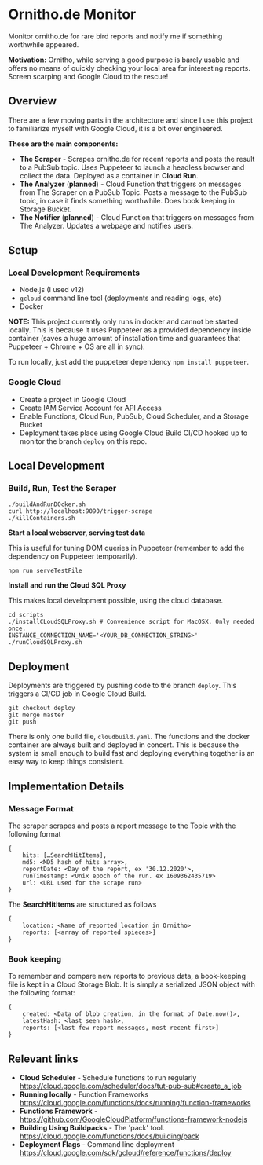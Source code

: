 # Ornitho.de Monitor
Monitor ornitho.de for rare bird reports and notify me if something worthwhile appeared. 

**Motivation:** Ornitho, while serving a good purpose is barely usable and offers no means of quickly checking your local area for interesting reports. Screen scarping and Google Cloud to the rescue!

## Overview

There are a few moving parts in the architecture and since I use this project to familiarize myself with Google Cloud, it is a bit over engineered.

__These are the main components:__

- **The Scraper** - Scrapes ornitho.de for recent reports and posts the result to a PubSub topic. Uses Puppeteer to launch a headless browser and collect the data. Deployed as a container in __Cloud Run__.
- **The Analyzer** (**planned**) - Cloud Function that triggers on messages from The Scraper on a PubSub Topic. Posts a message to the PubSub topic, in case it finds something worthwhile. Does book keeping in Storage Bucket. 
- **The Notifier** (**planned**) - Cloud Function that triggers on messages from The Analyzer. Updates a webpage and notifies users.

## Setup

### Local Development Requirements

- Node.js (I used v12)
- ```gcloud``` command line tool (deployments and reading logs, etc)
- Docker

__NOTE:__
This project currently only runs in docker and cannot be started locally. This is because it uses Puppeteer as a provided 
dependency inside container (saves a huge amount of installation time and guarantees that Puppeteer + Chrome + OS are all 
in sync).

To run locally, just add the puppeteer dependency ```npm install puppeteer```.

### Google Cloud

- Create a project in Google Cloud
- Create IAM Service Account for API Access
- Enable Functions, Cloud Run, PubSub, Cloud Scheduler, and a Storage Bucket
- Deployment takes place using Google Cloud Build CI/CD hooked up to monitor the branch ```deploy``` on this repo.

## Local Development

### Build, Run, Test the Scraper

    ./buildAndRunDOcker.sh
    curl http://localhost:9090/trigger-scrape
    ./killContainers.sh

__Start a local webserver, serving test data__

This is useful for tuning DOM queries in Puppeteer (remember to add the dependency on Puppeteer temporarily).

    npm run serveTestFile

__Install and run the Cloud SQL Proxy__

This makes local development possible, using the cloud database.

    cd scripts
    ./installCLoudSQLProxy.sh # Convenience script for MacOSX. Only needed once.
    INSTANCE_CONNECTION_NAME='<YOUR_DB_CONNECTION_STRING>' ./runCloudSQLProxy.sh

## Deployment

Deployments are triggered by pushing code to the branch ```deploy```. This triggers a CI/CD job in Google Cloud Build.

    git checkout deploy
    git merge master
    git push

There is only one build file, ```cloudbuild.yaml```. The functions and the docker container are always built and deployed in concert. 
This is because the system is small enough to build fast and deploying everything together is an easy way to keep things 
consistent.

## Implementation Details

### Message Format

The scraper scrapes and posts a report message to the Topic with the following format

    { 
        hits: […SearchHitItems], 
        md5: <MD5 hash of hits array>, 
        reportDate: <Day of the report, ex '30.12.2020'>, 
        runTimestamp: <Unix epoch of the run. ex 1609362435719> 
        url: <URL used for the scrape run>
    }

The __SearchHitItems__ are structured as follows

    {
        location: <Name of reported location in Ornitho>
        reports: [<array of reported spieces>]
    }

### Book keeping

To remember and compare new reports to previous data, a book-keeping file is kept in a Cloud Storage Blob.
It is simply a serialized JSON object with the following format:

    {
        created: <Data of blob creation, in the format of Date.now()>,
        latestHash: <last seen hash>,
        reports: [<last few report messages, most recent first>]
    }
        

## Relevant links

- __Cloud Scheduler__ - Schedule functions to run regularly https://cloud.google.com/scheduler/docs/tut-pub-sub#create_a_job
- __Running locally__ - Function Frameworks https://cloud.google.com/functions/docs/running/function-frameworks
- __Functions Framework__ - https://github.com/GoogleCloudPlatform/functions-framework-nodejs
- __Building Using Buildpacks__ - The 'pack' tool. https://cloud.google.com/functions/docs/building/pack
- __Deployment Flags__ - Command line deployment https://cloud.google.com/sdk/gcloud/reference/functions/deploy
